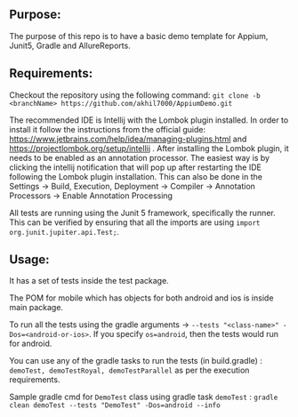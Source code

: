 **Purpose:**
-
The purpose of this repo is to have a basic demo template for Appium, Junit5, Gradle and AllureReports.

**Requirements:**
-
Checkout the repository using the following command: `git clone -b <branchName> https://github.com/akhil7000/AppiumDemo.git`

The recommended IDE is Intellij with the Lombok plugin installed. In order to install it follow the instructions from the official guide: https://www.jetbrains.com/help/idea/managing-plugins.html and https://projectlombok.org/setup/intellij .
After installing the Lombok plugin, it needs to be enabled as an annotation processor. The easiest way is by clicking the intellij notification that will pop up after restarting the IDE following the Lombok plugin installation. This can also be done in the Settings -> Build, Execution, Deployment -> Compiler -> Annotation Processors -> Enable Annotation Processing

All tests are running using the Junit 5 framework, specifically the runner. This can be verified by ensuring that all the imports are using `import org.junit.jupiter.api.Test;`. 

**Usage:**
-
It has a set of tests inside the test package.

The POM for mobile which has objects for both android and ios is inside main package.

To run all the tests using the gradle arguments -> `--tests "<class-name>" -Dos=<android-or-ios>`. If you specify `os=android`, then the tests would run for android.

You can use any of the gradle tasks to run the tests (in build.gradle) : `demoTest, demoTestRoyal, demoTestParallel` as per the execution requirements. 

Sample gradle cmd for `DemoTest` class using gradle task `demoTest` : `gradle clean demoTest --tests "DemoTest" -Dos=android --info`